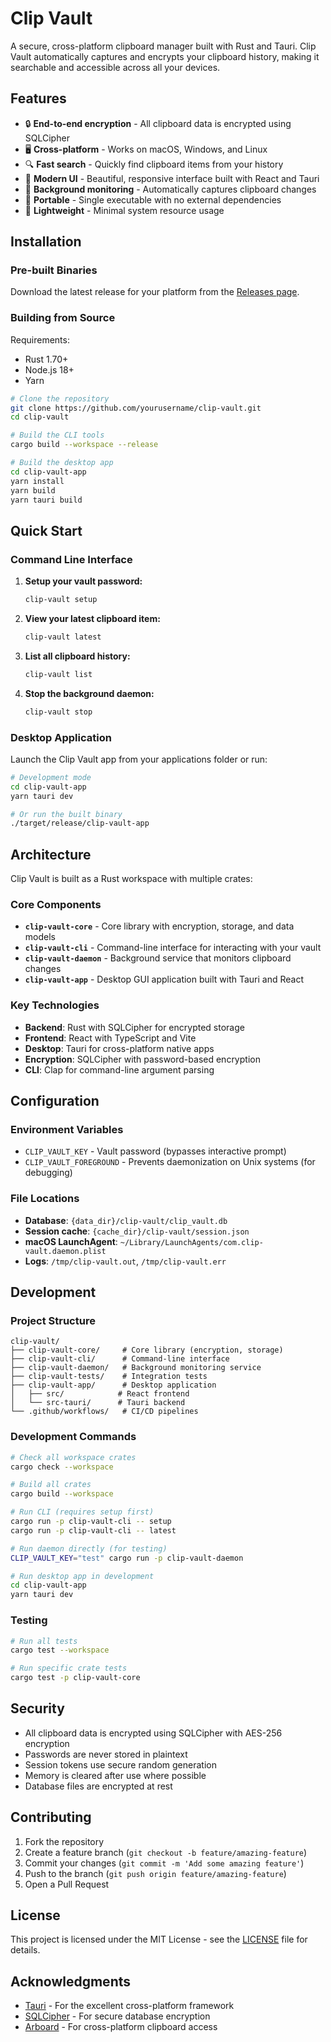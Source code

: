 # Clip Vault

A secure, cross-platform clipboard manager built with Rust and Tauri. Clip Vault automatically captures and encrypts your clipboard history, making it searchable and accessible across all your devices.

## Features

- 🔒 **End-to-end encryption** - All clipboard data is encrypted using SQLCipher
- 🖥️ **Cross-platform** - Works on macOS, Windows, and Linux
- 🔍 **Fast search** - Quickly find clipboard items from your history
- 🎨 **Modern UI** - Beautiful, responsive interface built with React and Tauri
- 🔄 **Background monitoring** - Automatically captures clipboard changes
- 📱 **Portable** - Single executable with no external dependencies
- 🚀 **Lightweight** - Minimal system resource usage

## Installation

### Pre-built Binaries

Download the latest release for your platform from the [Releases page](https://github.com/yourusername/clip-vault/releases).

### Building from Source

Requirements:
- Rust 1.70+
- Node.js 18+
- Yarn

```bash
# Clone the repository
git clone https://github.com/yourusername/clip-vault.git
cd clip-vault

# Build the CLI tools
cargo build --workspace --release

# Build the desktop app
cd clip-vault-app
yarn install
yarn build
yarn tauri build
```

## Quick Start

### Command Line Interface

1. **Setup your vault password:**
   ```bash
   clip-vault setup
   ```

2. **View your latest clipboard item:**
   ```bash
   clip-vault latest
   ```

3. **List all clipboard history:**
   ```bash
   clip-vault list
   ```

4. **Stop the background daemon:**
   ```bash
   clip-vault stop
   ```

### Desktop Application

Launch the Clip Vault app from your applications folder or run:
```bash
# Development mode
cd clip-vault-app
yarn tauri dev

# Or run the built binary
./target/release/clip-vault-app
```

## Architecture

Clip Vault is built as a Rust workspace with multiple crates:

### Core Components

- **`clip-vault-core`** - Core library with encryption, storage, and data models
- **`clip-vault-cli`** - Command-line interface for interacting with your vault
- **`clip-vault-daemon`** - Background service that monitors clipboard changes
- **`clip-vault-app`** - Desktop GUI application built with Tauri and React

### Key Technologies

- **Backend**: Rust with SQLCipher for encrypted storage
- **Frontend**: React with TypeScript and Vite
- **Desktop**: Tauri for cross-platform native apps
- **Encryption**: SQLCipher with password-based encryption
- **CLI**: Clap for command-line argument parsing

## Configuration

### Environment Variables

- `CLIP_VAULT_KEY` - Vault password (bypasses interactive prompt)
- `CLIP_VAULT_FOREGROUND` - Prevents daemonization on Unix systems (for debugging)

### File Locations

- **Database**: `{data_dir}/clip-vault/clip_vault.db`
- **Session cache**: `{cache_dir}/clip-vault/session.json`
- **macOS LaunchAgent**: `~/Library/LaunchAgents/com.clip-vault.daemon.plist`
- **Logs**: `/tmp/clip-vault.out`, `/tmp/clip-vault.err`

## Development

### Project Structure

```
clip-vault/
├── clip-vault-core/     # Core library (encryption, storage)
├── clip-vault-cli/      # Command-line interface
├── clip-vault-daemon/   # Background monitoring service
├── clip-vault-tests/    # Integration tests
├── clip-vault-app/      # Desktop application
│   ├── src/            # React frontend
│   └── src-tauri/      # Tauri backend
└── .github/workflows/   # CI/CD pipelines
```

### Development Commands

```bash
# Check all workspace crates
cargo check --workspace

# Build all crates
cargo build --workspace

# Run CLI (requires setup first)
cargo run -p clip-vault-cli -- setup
cargo run -p clip-vault-cli -- latest

# Run daemon directly (for testing)
CLIP_VAULT_KEY="test" cargo run -p clip-vault-daemon

# Run desktop app in development
cd clip-vault-app
yarn tauri dev
```

### Testing

```bash
# Run all tests
cargo test --workspace

# Run specific crate tests
cargo test -p clip-vault-core
```

## Security

- All clipboard data is encrypted using SQLCipher with AES-256 encryption
- Passwords are never stored in plaintext
- Session tokens use secure random generation
- Memory is cleared after use where possible
- Database files are encrypted at rest

## Contributing

1. Fork the repository
2. Create a feature branch (`git checkout -b feature/amazing-feature`)
3. Commit your changes (`git commit -m 'Add some amazing feature'`)
4. Push to the branch (`git push origin feature/amazing-feature`)
5. Open a Pull Request

## License

This project is licensed under the MIT License - see the [LICENSE](LICENSE) file for details.

## Acknowledgments

- [Tauri](https://tauri.app/) - For the excellent cross-platform framework
- [SQLCipher](https://www.zetetic.net/sqlcipher/) - For secure database encryption
- [Arboard](https://github.com/1Password/arboard) - For cross-platform clipboard access